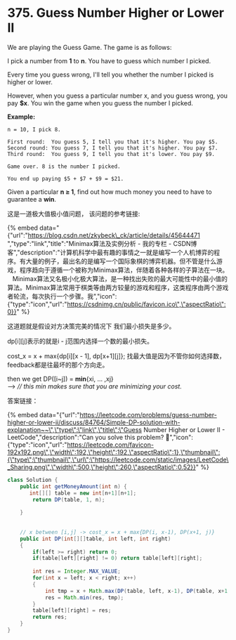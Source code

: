 # 375. Guess Number Higher or Lower II

We are playing the Guess Game. The game is as follows:

I pick a number from **1** to **n**. You have to guess which number I picked.

Every time you guess wrong, I'll tell you whether the number I picked is higher or lower.

However, when you guess a particular number x, and you guess wrong, you pay **$x**. You win the game when you guess the number I picked.

**Example:**

```text
n = 10, I pick 8.

First round:  You guess 5, I tell you that it's higher. You pay $5.
Second round: You guess 7, I tell you that it's higher. You pay $7.
Third round:  You guess 9, I tell you that it's lower. You pay $9.

Game over. 8 is the number I picked.

You end up paying $5 + $7 + $9 = $21.
```

Given a particular **n ≥ 1**, find out how much money you need to have to guarantee a **win**.

这是一道极大值极小值问题， 该问题的参考链接:

{% embed data="{\"url\":\"https://blog.csdn.net/zkybeck\_ck/article/details/45644471 \",\"type\":\"link\",\"title\":\"Minimax算法及实例分析 - 我的专栏 - CSDN博客\",\"description\":\"计算机科学中最有趣的事情之一就是编写一个人机博弈的程序。有大量的例子，最出名的是编写一个国际象棋的博弈机器。但不管是什么游戏，程序趋向于遵循一个被称为Minimax算法，伴随着各种各样的子算法在一块。      Minimax算法又名极小化极大算法，是一种找出失败的最大可能性中的最小值的算法。Minimax算法常用于棋类等由两方较量的游戏和程序，这类程序由两个游戏者轮流，每次执行一个步骤。我\",\"icon\":{\"type\":\"icon\",\"url\":\"https://csdnimg.cn/public/favicon.ico\",\"aspectRatio\":0}}" %}

这道题就是假设对方决策完美的情况下 我们最小损失是多少。

dp\[i\]\[j\]表示的就是i - j范围内选择一个数的最小损失。

cost\_x = x + max{dp\[i\]\[x - 1\], dp\[x+1\]\[j\]}; 找最大值是因为不管你如何选择数， feedback都是往最坏的那个方向走。

 then we get DP\(\[i~j\]\) = **min**{xi, ... ,xj}  
--&gt; _// this min makes sure that you are minimizing your cost._

答案链接：

{% embed data="{\"url\":\"https://leetcode.com/problems/guess-number-higher-or-lower-ii/discuss/84764/Simple-DP-solution-with-explanation~~\",\"type\":\"link\",\"title\":\"Guess Number Higher or Lower II - LeetCode\",\"description\":\"Can you solve this problem? 🤔\",\"icon\":{\"type\":\"icon\",\"url\":\"https://leetcode.com/favicon-192x192.png\",\"width\":192,\"height\":192,\"aspectRatio\":1},\"thumbnail\":{\"type\":\"thumbnail\",\"url\":\"https://leetcode.com/static/images/LeetCode\_Sharing.png\",\"width\":500,\"height\":260,\"aspectRatio\":0.52}}" %}

```java
class Solution {
    public int getMoneyAmount(int n) {
       int[][] table = new int[n+1][n+1];
        return DP(table, 1, n);
        
    }
    
    
    // x between [i,j] -> cost_x = x + max{DP(i, x-1), DP(x+1, j)}
    public int DP(int[][]table, int left, int right)
    {
        if(left >= right) return 0;
        if(table[left][right] != 0) return table[left][right];
        
        int res = Integer.MAX_VALUE;
        for(int x = left; x < right; x++)
        {
            int tmp = x + Math.max(DP(table, left, x-1), DP(table, x+1, right));
            res = Math.min(res, tmp);
        }
        table[left][right] = res;
        return res;
    }
}
```





